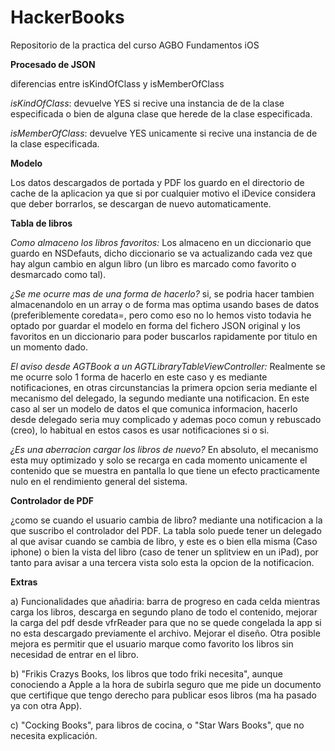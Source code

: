 # HackerBooks
Repositorio de la practica del curso AGBO Fundamentos iOS

**Procesado de JSON**

diferencias entre isKindOfClass y isMemberOfClass

*isKindOfClass*: devuelve YES si recive una instancia de de la clase especificada o bien de alguna clase que herede de la clase especificada.

*isMemberOfClass*: devuelve YES unicamente si recive una instancia de de la clase especificada.


**Modelo**

Los datos descargados de portada y PDF los guardo en el directorio de cache de la aplicacion ya que si por cualquier motivo el iDevice considera que deber borrarlos, se descargan de nuevo automaticamente.


**Tabla de libros**

*Como almaceno los libros favoritos:* Los almaceno en un diccionario que guardo en NSDefauts, dicho diccionario se va actualizando cada vez que hay algun cambio en algun libro (un libro es marcado como favorito o desmarcado como tal). 

*¿Se me ocurre mas de una forma de hacerlo?* si, se podria hacer tambien almacenandolo en un array o de forma mas optima usando bases de datos (preferiblemente coredata=, pero como eso no lo hemos visto todavia he optado por guardar el modelo en forma del fichero JSON original y los favoritos en un diccionario para poder buscarlos rapidamente por titulo en un momento dado.

 *El aviso desde AGTBook a un AGTLibraryTableViewController:* Realmente se me ocurre solo 1 forma de hacerlo en este caso y es mediante notificaciones, en otras circunstancias la primera opcion seria mediante el mecanismo del delegado, la segundo mediante una notificacion. En este caso al ser un modelo de datos el que comunica informacion, hacerlo desde delegado seria muy complicado y ademas poco comun y rebuscado (creo), lo habitual en estos casos es usar notificaciones si o si.

*¿Es una aberracion cargar los libros de nuevo?* En absoluto, el mecanismo esta muy optimizado y solo se recarga en cada momento unicamente el contenido que se muestra en pantalla lo que tiene un efecto practicamente nulo en el rendimiento general del sistema.

**Controlador de PDF**

¿como se cuando el usuario cambia de libro? mediante una notificacion a la que suscribo el controlador del PDF. La tabla solo puede tener un delegado al que avisar cuando se cambia de libro, y este es o bien ella misma (Caso iphone) o bien la vista del libro (caso de tener un splitview en un iPad), por tanto para avisar a una tercera vista solo esta la opcion de la notificacion.

**Extras**

a) Funcionalidades que añadiria: barra de progreso en cada celda mientras carga los libros, descarga en segundo plano de todo el contenido, mejorar la carga del pdf desde vfrReader para que no se quede congelada la app si no esta descargado previamente el archivo. Mejorar el diseño. Otra posible mejora es permitir que el usuario marque como favorito los libros sin necesidad de entrar en el libro.

b) "Frikis Crazys Books, los libros que todo friki necesita", aunque conociendo a Apple a la hora de subirla seguro que me pide un documento que certifique que tengo derecho para publicar esos libros (ma ha pasado ya con otra App).

c) "Cocking Books",  para libros de cocina, o "Star Wars Books", que no necesita explicación.

